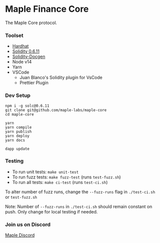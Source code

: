 # Maple Finance Core

The Maple Core protocol.

### Toolset

- <a href="https://hardhat.org/">Hardhat</a>
- <a href="https://docs.soliditylang.org/en/v0.6.11/">Solidity 0.6.11</a>
- <a href="https://github.com/OpenZeppelin/solidity-docgen">Solidity-Docgen</a>
- Node v14
- Yarn
- VSCode
  - Juan Blanco's Solidity plugin for VsCode
  - Prettier Plugin

### Dev Setup

```
npm i -g solc@0.6.11
git clone git@github.com/maple-labs/maple-core
cd maple-core

yarn
yarn compile
yarn publish
yarn deploy
yarn docs

dapp update
```

### Testing

- To run unit tests: `make unit-test`
- To run fuzz tests: `make fuzz-test` (runs `test-fuzz.sh`)
- To run all tests: `make ci-test` (runs `test-ci.sh`)

To alter number of fuzz runs, change the `--fuzz-runs` flag in `./test-ci.sh` or `test-fuzz.sh`

Note: Number of `--fuzz-runs` in `./test-ci.sh` should remain constant on push. Only change for local testing if needed.

### Join us on Discord

<a href="https://discord.gg/tuNYQse">Maple Discord</a>
